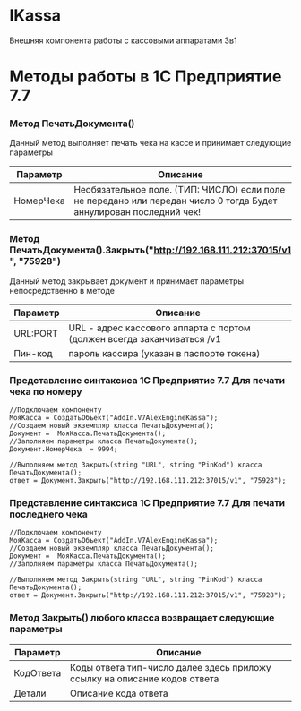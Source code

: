 # IKassa
Внешняя компонента работы с кассовыми аппаратами 3в1

# Методы работы в 1С Предприятие 7.7

### Метод  ПечатьДокумента()

Данный метод выполняет печать чека на кассе и принимает следующие параметры

Параметр | Описание
---|---
НомерЧека | Необязательное поле. (ТИП: ЧИСЛО) если поле не передано или передан число 0 тогда Будет аннулирован последний чек!

### Метод  ПечатьДокумента().Закрыть("http://192.168.111.212:37015/v1", "75928")
Данный метод закрывает документ и принимает параметры непосредственно в методе 

Параметр | Описание
---|---
URL:PORT | URL - адрес кассового аппарта с портом (должен всегда заканчиваться /v1 
Пин-код |  пароль кассира (указан в паспорте токена)

### Представление синтаксиса 1С Предприятие 7.7 Для печати чека по номеру

```1C
//Подключаем компоненту
МояКасса = СоздатьОбъект("AddIn.V7AlexEngineKassa");
//Создаем новый экземпляр класса ПечатьДокумента();	
Документ =  МояКасса.ПечатьДокумента();
//Заполняем параметры класса ПечатьДокумента();
Документ.НомерЧека  = 9994;

//Выполняем метод Закрыть(string "URL", string "PinKod") класса ПечатьДокумента();
ответ = Документ.Закрыть("http://192.168.111.212:37015/v1", "75928");

```

### Представление синтаксиса 1С Предприятие 7.7 Для печати последнего чека

```1C
//Подключаем компоненту
МояКасса = СоздатьОбъект("AddIn.V7AlexEngineKassa");
//Создаем новый экземпляр класса ПечатьДокумента();	
Документ =  МояКасса.ПечатьДокумента();
//Заполняем параметры класса ПечатьДокумента();

//Выполняем метод Закрыть(string "URL", string "PinKod") класса ПечатьДокумента();
ответ = Документ.Закрыть("http://192.168.111.212:37015/v1", "75928");

```

### Метод Закрыть() любого класса возвращает следующие параметры

Параметр | Описание
---|---
КодОтвета | Коды ответа тип-число далее здесь приложу ссылку на описание кодов ответа 
Детали |  Описание кода ответа 
